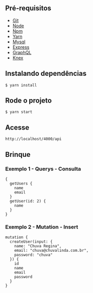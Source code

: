 ## Pré-requisitos

* [Git](https://git-scm.com/)
* [Node](https://nodejs.org/)
* [Npm](https://www.npmjs.com/)
* [Yarn](https://yarnpkg.com/pt-BR/)
* [Mysql](https://www.mysql.com/)
* [Express](http://expressjs.com/) 
* [GraphQL](http://graphql.org/) 
* [Knex](https://knexjs.org/)

## Instalando dependências
```
$ yarn install
```

## Rode o projeto

```
$ yarn start
```

## Acesse

```
http://localhost/4000/api
```

## Brinque

### Exemplo 1 - Querys - Consulta

```
{
  getUsers {
    name
    email
  }
  getUser(id: 2) {
    name
  }
}
```


### Exemplo 2 - Mutation - Insert

```
mutation {
  createUser(input: {
    name: "Chuva Regina",
    email: "chuva@chuvalinda.com.br",
    password: "chuva"
  }) {
    id
    name
    email
    password
  }
}
```
